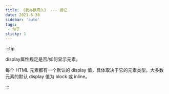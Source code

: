```yaml
---
title: 《我亦飘零久》 --- 摘记
date: 2021-6-30
sidebar: 'auto'
tags:
 - 句子
sticky: 1
---
```

:::tip

display属性规定是否/如何显示元素。

每个 HTML 元素都有一个默认的 display 值，具体取决于它的元素类型。大多数元素的默认 display 值为 block 或 inline。

:::

<!-- more -->
